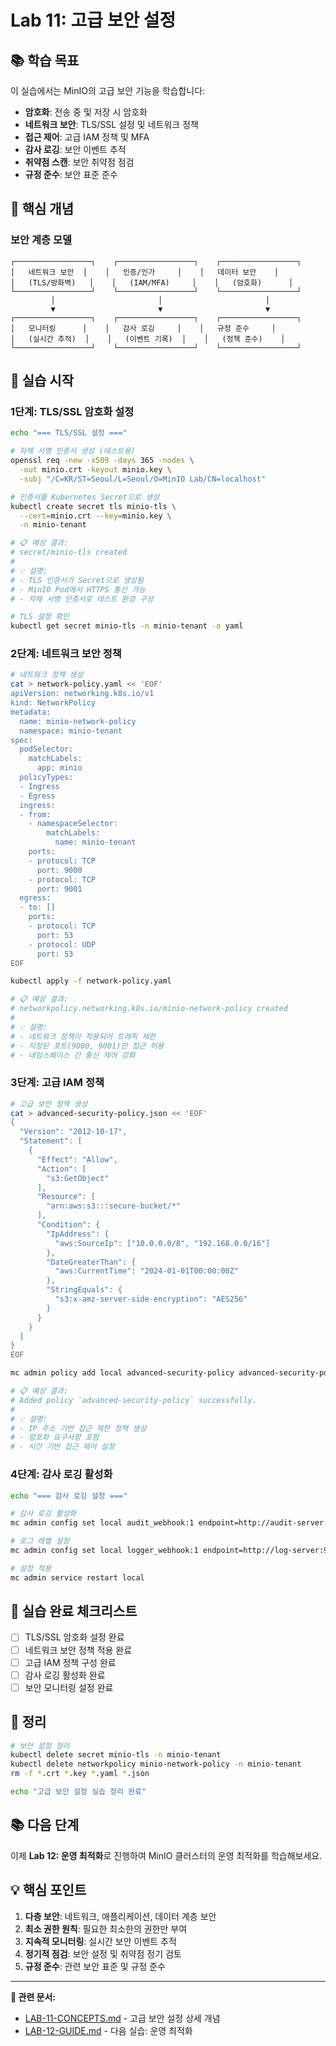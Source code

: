# Lab 11: 고급 보안 설정

## 📚 학습 목표

이 실습에서는 MinIO의 고급 보안 기능을 학습합니다:

- **암호화**: 전송 중 및 저장 시 암호화
- **네트워크 보안**: TLS/SSL 설정 및 네트워크 정책
- **접근 제어**: 고급 IAM 정책 및 MFA
- **감사 로깅**: 보안 이벤트 추적
- **취약점 스캔**: 보안 취약점 점검
- **규정 준수**: 보안 표준 준수

## 🎯 핵심 개념

### 보안 계층 모델

```
┌─────────────────┐    ┌─────────────────┐    ┌─────────────────┐
│   네트워크 보안  │    │   인증/인가     │    │   데이터 보안    │
│   (TLS/방화벽)   │    │   (IAM/MFA)     │    │   (암호화)      │
└─────────────────┘    └─────────────────┘    └─────────────────┘
         │                       │                       │
         ▼                       ▼                       ▼
┌─────────────────┐    ┌─────────────────┐    ┌─────────────────┐
│   모니터링      │    │   감사 로깅     │    │   규정 준수     │
│   (실시간 추적)  │    │   (이벤트 기록)  │    │   (정책 준수)    │
└─────────────────┘    └─────────────────┘    └─────────────────┘
```

## 🚀 실습 시작

### 1단계: TLS/SSL 암호화 설정

```bash
echo "=== TLS/SSL 설정 ==="

# 자체 서명 인증서 생성 (테스트용)
openssl req -new -x509 -days 365 -nodes \
  -out minio.crt -keyout minio.key \
  -subj "/C=KR/ST=Seoul/L=Seoul/O=MinIO Lab/CN=localhost"

# 인증서를 Kubernetes Secret으로 생성
kubectl create secret tls minio-tls \
  --cert=minio.crt --key=minio.key \
  -n minio-tenant

# 📋 예상 결과:
# secret/minio-tls created
# 
# 💡 설명:
# - TLS 인증서가 Secret으로 생성됨
# - MinIO Pod에서 HTTPS 통신 가능
# - 자체 서명 인증서로 테스트 환경 구성

# TLS 설정 확인
kubectl get secret minio-tls -n minio-tenant -o yaml
```

### 2단계: 네트워크 보안 정책

```bash
# 네트워크 정책 생성
cat > network-policy.yaml << 'EOF'
apiVersion: networking.k8s.io/v1
kind: NetworkPolicy
metadata:
  name: minio-network-policy
  namespace: minio-tenant
spec:
  podSelector:
    matchLabels:
      app: minio
  policyTypes:
  - Ingress
  - Egress
  ingress:
  - from:
    - namespaceSelector:
        matchLabels:
          name: minio-tenant
    ports:
    - protocol: TCP
      port: 9000
    - protocol: TCP
      port: 9001
  egress:
  - to: []
    ports:
    - protocol: TCP
      port: 53
    - protocol: UDP
      port: 53
EOF

kubectl apply -f network-policy.yaml

# 📋 예상 결과:
# networkpolicy.networking.k8s.io/minio-network-policy created
# 
# 💡 설명:
# - 네트워크 정책이 적용되어 트래픽 제한
# - 지정된 포트(9000, 9001)만 접근 허용
# - 네임스페이스 간 통신 제어 강화
```

### 3단계: 고급 IAM 정책

```bash
# 고급 보안 정책 생성
cat > advanced-security-policy.json << 'EOF'
{
  "Version": "2012-10-17",
  "Statement": [
    {
      "Effect": "Allow",
      "Action": [
        "s3:GetObject"
      ],
      "Resource": [
        "arn:aws:s3:::secure-bucket/*"
      ],
      "Condition": {
        "IpAddress": {
          "aws:SourceIp": ["10.0.0.0/8", "192.168.0.0/16"]
        },
        "DateGreaterThan": {
          "aws:CurrentTime": "2024-01-01T00:00:00Z"
        },
        "StringEquals": {
          "s3:x-amz-server-side-encryption": "AES256"
        }
      }
    }
  ]
}
EOF

mc admin policy add local advanced-security-policy advanced-security-policy.json

# 📋 예상 결과:
# Added policy `advanced-security-policy` successfully.
# 
# 💡 설명:
# - IP 주소 기반 접근 제한 정책 생성
# - 암호화 요구사항 포함
# - 시간 기반 접근 제어 설정
```

### 4단계: 감사 로깅 활성화

```bash
echo "=== 감사 로깅 설정 ==="

# 감사 로깅 활성화
mc admin config set local audit_webhook:1 endpoint=http://audit-server:9000/audit

# 로그 레벨 설정
mc admin config set local logger_webhook:1 endpoint=http://log-server:9000/log

# 설정 적용
mc admin service restart local
```

## 🎯 실습 완료 체크리스트

- [ ] TLS/SSL 암호화 설정 완료
- [ ] 네트워크 보안 정책 적용 완료
- [ ] 고급 IAM 정책 구성 완료
- [ ] 감사 로깅 활성화 완료
- [ ] 보안 모니터링 설정 완료

## 🧹 정리

```bash
# 보안 설정 정리
kubectl delete secret minio-tls -n minio-tenant
kubectl delete networkpolicy minio-network-policy -n minio-tenant
rm -f *.crt *.key *.yaml *.json

echo "고급 보안 설정 실습 정리 완료"
```

## 📚 다음 단계

이제 **Lab 12: 운영 최적화**로 진행하여 MinIO 클러스터의 운영 최적화를 학습해보세요.

## 💡 핵심 포인트

1. **다층 보안**: 네트워크, 애플리케이션, 데이터 계층 보안
2. **최소 권한 원칙**: 필요한 최소한의 권한만 부여
3. **지속적 모니터링**: 실시간 보안 이벤트 추적
4. **정기적 점검**: 보안 설정 및 취약점 정기 검토
5. **규정 준수**: 관련 보안 표준 및 규정 준수

---

**🔗 관련 문서:**
- [LAB-11-CONCEPTS.md](LAB-11-CONCEPTS.md) - 고급 보안 설정 상세 개념
- [LAB-12-GUIDE.md](LAB-12-GUIDE.md) - 다음 실습: 운영 최적화
